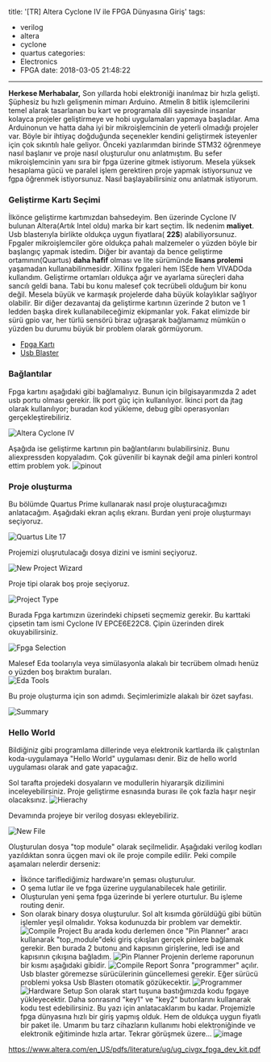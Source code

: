 title: '[TR] Altera Cyclone IV ile FPGA Dünyasına Giriş'
tags:
  - verilog
  - altera
  - cyclone
  - quartus
categories:
  - Electronics
  - FPGA
date: 2018-03-05 21:48:22
---

**Herkese Merhabalar,**
Son yıllarda hobi elektroniği inanılmaz bir hızla gelişti. Şüphesiz bu hızlı gelişmenin mimarı Arduino. Atmelin 8 bitlik işlemcilerini temel alarak tasarlanan bu kart ve programala dili sayesinde insanlar kolayca projeler geliştirmeye ve hobi uygulamaları yapmaya başladılar. Ama Arduinonun ve hatta daha iyi bir mikroişlemcinin de yeterli olmadığı projeler var. Böyle bir ihtiyaç doğduğunda seçenekler kendini geliştirmek isteyenler için çok sıkıntılı hale geliyor. Önceki yazılarımdan birinde STM32 öğrenmeye nasıl başlanır ve proje nasıl oluşturulur onu anlatmıştım. Bu sefer mikroişlemcinin yanı sıra bir fpga üzerine gitmek istiyorum. Mesela yüksek hesaplama gücü ve paralel işlem gerektiren proje yapmak istiyorsunuz ve fgpa öğrenmek istiyorsunuz. Nasıl başlayabilirsiniz onu anlatmak istiyorum.

### Geliştirme Kartı Seçimi
İlkönce geliştirme kartımızdan bahsedeyim. Ben üzerinde Cyclone IV bulunan Altera(Artık Intel oldu) marka bir kart seçtim. İlk nedenim **maliyet**. Usb blasterıyla birlikte oldukça uygun fiyatlara( **22$**) alabiliyorsunuz. Fpgaler mikroişlemciler göre oldukça pahalı malzemeler o yüzden böyle bir başlangıç yapmak istedim. Diğer bir avantajı da bence geliştirme ortamının(Quartus) **daha hafif** olması ve lite sürümünde **lisans prolemi** yaşamadan kullanabilinmesidır. Xillinx fpgaleri hem ISEde hem VIVADOda kullandım.  Geliştirme ortamları oldukça ağır ve ayarlama süreçleri daha sancılı geldi bana. Tabi bu konu malesef çok tecrübeli olduğum bir konu değil. Mesela büyük ve karmaşık projelerde daha büyük kolaylıklar sağlıyor olabilir. Bir diğer dezavantaj da geliştirme kartının üzerinde 2 buton ve 1 ledden başka direk kullanabileceğimiz ekipmanlar yok. Fakat elimizde bir sürü gpio var, her türlü sensörü biraz uğraşarak bağlamamız mümkün o yüzden bu durumu büyük bir problem olarak görmüyorum.
* [Fpga Kartı](https://www.aliexpress.com/item/Free-shipping-EP4CE6-altera-fpga-board-fpga-development-board-fpga-altera-board-fpga-development-board-cyclone/32709028421.html?spm=a2g0s.9042311.0.0.VBIflb)
* [Usb Blaster](https://www.aliexpress.com/item/altera-Mini-Usb-Blaster-Cable-For-CPLD-FPGA-NIOS-JTAG-Altera-Programmer/2038559613.html?spm=a2g0s.9042311.0.0.NiCA6G)

### Bağlantılar
Fpga kartını aşağıdaki gibi bağlamalıyız. Bunun için bilgisayarımızda 2 adet usb portu olması gerekir. İlk port güç için kullanılıyor. İkinci port da jtag olarak kullanılıyor; buradan kod yükleme, debug gibi operasyonları gerçekleştirebiliriz.

![Altera Cyclone IV](/images/1517774609687.png)

Aşağıda ise geliştirme kartının pin bağlantılarını bulabilirsiniz. Bunu aliexpressden kopyaladım. Çok güvenilir bi kaynak değil ama pinleri kontrol ettim problem yok.
![pinout](/images/1517769802607.png)


### Proje oluşturma
Bu bölümde Quartus Prime kullanarak nasıl proje oluşturacağımızı anlatacağım. Aşağıdaki ekran açılış ekranı. Burdan yeni proje oluşturmayı seçiyoruz.

![Quartus Lite 17](/images/1517768578946.png)

Projemizi oluşrutulacağı dosya dizini ve ismini seçiyoruz.

![New Project Wizard](/images/1517768612762.png)

Proje tipi olarak boş proje seçiyoruz.

![Project Type](/images/1517768673693.png)

Burada Fpga kartımızın üzerindeki chipseti seçmemiz gerekir. Bu karttaki çipsetin tam ismi Cyclone IV EPCE6E22C8. Çipin üzerinden direk okuyabilirsiniz.

![Fpga Selection](/images/1517768688154.png)

Malesef Eda toolarıyla veya simülasyonla alakalı bir tecrübem olmadı henüz o yüzden boş bıraktım buraları.  
![Eda Tools](/images/1517768694911.png)

Bu proje oluşturma için son adımdı. Seçimlerimizle alakalı bir özet sayfası.

![Summary](/images/1517768702985.png)

### Hello World
Bildiğiniz gibi programlama dillerinde veya elektronik kartlarda ilk çalıştırılan koda-uygulamaya "Hello World" uygulaması denir. Biz de hello world uygulaması olarak and gate yapacağız.

Sol tarafta projedeki dosyaların ve modullerin hiyararşik dizilimini inceleyebilirsiniz. Proje geliştirme esnasında burası ile çok fazla haşır neşir olacaksınız. 
![Hierachy](/images/1517768710777.png)

Devamında projeye bir verilog dosyası ekleyebiliriz.

![New File](/images/1517768748975.png)

Oluşturulan dosya "top module" olarak seçilmelidir. Aşağıdaki verilog kodları yazıldıktan sonra üçgen mavi ok ile proje compile edilir. Peki compile aşamaları nelerdir derseniz: 
- İlkönce tariflediğimiz hardware'ın şeması oluşturulur. 
- O şema lutlar ile ve fpga üzerine uygulanabilecek hale getirilir.
- Oluşturulan yeni şema fpga üzerinde bi yerlere oturtulur. Bu işleme routing denir.
- Son olarak binary dosya oluşturulur. Sol alt kısımda görüldüğü gibi bütün işlemler yeşil olmalıdır. Yoksa kodunuzda bir problem var demektir.
![Compile Project](/images/1517770190974.png)
Bu arada kodu derlemen önce "Pin Planner" aracı kullanarak "top_module"deki giriş çıkışları gerçek pinlere bağlamak gerekir. Ben burada 2 butonu and kapısının girişlerine, ledi ise and kapısının çıkışına bağladım.
![Pin Planner](/images/1517770137749.png)
Projenin derleme raporunun bir kısmı aşağıdaki gibidir.
![Compile Report](/images/1517770103777.png)
Sonra "programmer" açılır. Usb blaster göremezse sürücülerinin güncellemesi gerekir. Eğer sürücü problemi yoksa Usb Blasterı otomatik gözükecektir.
![Programmer](/images/1517770315712.png)
![Hardware Setup](/images/1517770348265.png)
Son olarak start tuşuna bastığımızda kodu fpgaye yükleyecektir. Daha sonrasınd "key1" ve "key2" butonlarını kullanarak kodu test edebilirsiniz. Bu yazı için anlatacaklarım bu kadar. Projemizle fpga dünyasına hızlı bir giriş yapmış olduk. Hem de oldukça uygun fiyatlı bir paket ile. Umarım bu tarz cihazların kullanımı hobi elektroniğinde ve elektronik eğitiminde hızla artar. Tekrar görüşmek üzere...
![image](/images/1517774536266.png) 

https://www.altera.com/en_US/pdfs/literature/ug/ug_civgx_fpga_dev_kit.pdf



